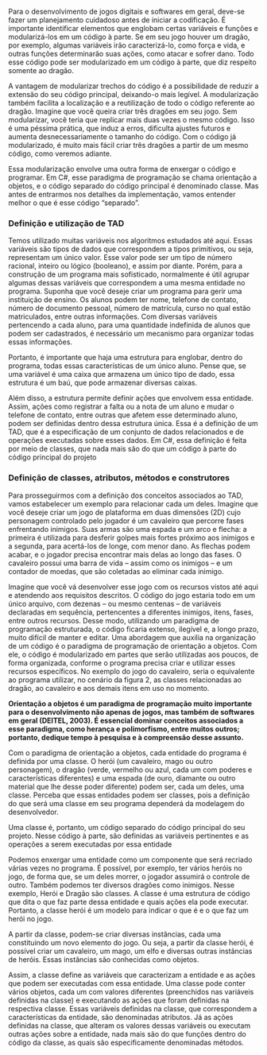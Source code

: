 Para o desenvolvimento de jogos digitais e softwares em geral, deve-se fazer um planejamento cuidadoso antes de iniciar a codificação. É importante identificar elementos que englobam certas variáveis e funções e modularizá-los em um código à parte. Se em seu jogo houver um dragão, por exemplo, algumas variáveis irão caracterizá-lo, como força e vida, e outras funções determinarão suas ações, como atacar e sofrer dano. Todo esse código pode ser modularizado em um código à parte, que diz respeito somente ao dragão.

A vantagem de modularizar trechos do código é a possibilidade de reduzir a extensão do seu código principal, deixando-o mais legível. A modularização também facilita a localização e a reutilização de todo o código referente ao dragão. Imagine que você queira criar três dragões em seu jogo. Sem modularizar, você teria que replicar mais duas vezes o mesmo código. Isso é uma péssima prática, que induz a erros, dificulta ajustes futuros e aumenta desnecessariamente o tamanho do código. Com o código já modularizado, é muito mais fácil criar três dragões a partir de um mesmo código, como veremos adiante.

Essa modularização envolve uma outra forma de enxergar o código e programar. Em C#, esse paradigma de programação se chama orientação a objetos, e o código separado do código principal é denominado classe. Mas antes de entrarmos nos detalhes da implementação, vamos entender melhor o que é esse código “separado”.


### Definição e utilização de TAD

Temos utilizado muitas variáveis nos algoritmos estudados até aqui. Essas variáveis são tipos de dados que correspondem a tipos primitivos, ou seja, representam um único valor. Esse valor pode ser um tipo de número racional, inteiro ou lógico (booleano), e assim por diante. Porém, para a construção de um programa mais sofisticado, normalmente é útil agrupar algumas dessas variáveis que correspondem a uma mesma entidade no programa. Suponha que você deseje criar um programa para gerir uma instituição de ensino. Os alunos podem ter nome, telefone de contato, número de documento pessoal, número de matrícula, curso no qual estão matriculados, entre outras informações. Com diversas variáveis pertencendo a cada aluno, para uma quantidade indefinida de alunos que podem ser cadastrados, é necessário um mecanismo para organizar todas essas informações.

Portanto, é importante que haja uma estrutura para englobar, dentro do programa, todas essas características de um único aluno. Pense que, se uma variável é uma caixa que armazena um único tipo de dado, essa estrutura é um baú, que pode armazenar diversas caixas.

Além disso, a estrutura permite definir ações que envolvem essa entidade. Assim, ações como registrar a falta ou a nota de um aluno e mudar o telefone de contato, entre outras que afetem esse determinado aluno, podem ser definidas dentro dessa estrutura única. Essa é a definição de um TAD, que é a especificação de um conjunto de dados relacionados e de operações executadas sobre esses dados. Em C#, essa definição é feita por meio de classes, que nada mais são do que um código à parte do código principal do projeto

###  Definição de classes, atributos, métodos e construtores
Para prosseguirmos com a definição dos conceitos associados ao TAD, vamos estabelecer um exemplo para relacionar cada um deles. Imagine que você deseje criar um jogo de plataforma em duas dimensões (2D) cujo personagem controlado pelo jogador é um cavaleiro que percorre fases enfrentando inimigos. Suas armas são uma espada e um arco e flecha: a primeira é utilizada para desferir golpes mais fortes próximo aos inimigos e a segunda, para acertá-los de longe, com menor dano. As flechas podem acabar, e o jogador precisa encontrar mais delas ao longo das fases. O cavaleiro possui uma barra de vida – assim como os inimigos – e um contador de moedas, que são coletadas ao eliminar cada inimigo.

Imagine que você vá desenvolver esse jogo com os recursos vistos até aqui e atendendo aos requisitos descritos. O código do jogo estaria todo em um único arquivo, com dezenas – ou mesmo centenas – de variáveis declaradas em sequência, pertencentes a diferentes inimigos, itens, fases, entre outros recursos. Desse modo, utilizando um paradigma de programação estruturada, o código ficaria extenso, ilegível e, a longo prazo, muito difícil de manter e editar. Uma abordagem que auxilia na organização de um código é o paradigma de programação de orientação a objetos. Com ele, o código é modularizado em partes que serão utilizadas aos poucos, de forma organizada, conforme o programa precisa criar e utilizar esses recursos específicos. No exemplo do jogo do cavaleiro, seria o equivalente ao programa utilizar, no cenário da figura 2, as classes relacionadas ao dragão, ao cavaleiro e aos demais itens em uso no momento.

**Orientação a objetos é um paradigma de programação muito importante para o desenvolvimento não apenas de jogos, mas também de softwares em geral (DEITEL, 2003). É essencial dominar conceitos associados a esse paradigma, como herança e polimorfismo, entre muitos outros; portanto, dedique tempo à pesquisa e à compreensão desse assunto.**


Com o paradigma de orientação a objetos, cada entidade do programa é definida por uma classe. O herói (um cavaleiro, mago ou outro personagem), o dragão (verde, vermelho ou azul, cada um com poderes e características diferentes) e uma espada (de ouro, diamante ou outro material que lhe desse poder diferente) podem ser, cada um deles, uma classe. Perceba que essas entidades podem ser classes, pois a definição do que será uma classe em seu programa dependerá da modelagem do desenvolvedor.

Uma classe é, portanto, um código separado do código principal do seu projeto. Nesse código à parte, são definidas as variáveis pertinentes e as operações a serem executadas por essa entidade

Podemos enxergar uma entidade como um componente que será recriado várias vezes no programa. É possível, por exemplo, ter vários heróis no jogo, de forma que, se um deles morrer, o jogador assumirá o controle de outro. Também podemos ter diversos dragões como inimigos. Nesse exemplo, Herói e Dragão são classes. A classe é uma estrutura de código que dita o que faz parte dessa entidade e quais ações ela pode executar. Portanto, a classe herói é um modelo para indicar o que é e o que faz um herói no jogo.

A partir da classe, podem-se criar diversas instâncias, cada uma constituindo um novo elemento do jogo. Ou seja, a partir da classe herói, é possível criar um cavaleiro, um mago, um elfo e diversas outras instâncias de heróis. Essas instâncias são conhecidas como objetos.

Assim, a classe define as variáveis que caracterizam a entidade e as ações que podem ser executadas com essa entidade. Uma classe pode conter vários objetos, cada um com valores diferentes (preenchidos nas variáveis definidas na classe) e executando as ações que foram definidas na respectiva classe. Essas variáveis definidas na classe, que correspondem a características da entidade, são denominadas atributos. Já as ações definidas na classe, que alteram os valores dessas variáveis ou executam outras ações sobre a entidade, nada mais são do que funções dentro do código da classe, as quais são especificamente denominadas métodos.